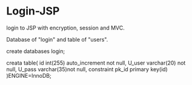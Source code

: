 # Login-JSP
login to JSP with encryption, session and MVC.

Database of "login" and table of "users".

create databases login;

creata table(
id int(255) auto_increment not null,
U_user varchar(20) not null,
U_pass varchar(35)not null,
constraint pk_id primary key(id)
)ENGINE=InnoDB;


